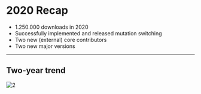 # 2020 Recap

* 1.250.000 downloads in 2020
* Successfully implemented and released mutation switching
* Two new (external) core contributors
* Two new major versions

---

## Two-year trend

![2](/img/two-year-trend.png)